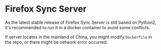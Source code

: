 # Firefox Sync Server

As the latest stable release of Firefox Sync Server is still based on Python2, it's recommended to run it in a docker container to avoid some conflicts.

If server locates in the mainland of China, you might modify `Dockerfile` in the repo, or there might be network error occurred.

